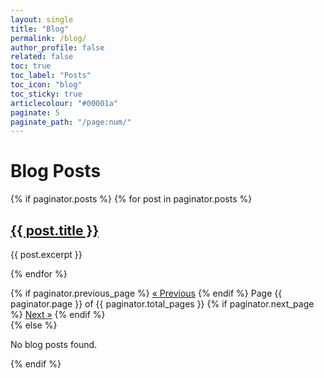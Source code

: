 ```yaml
---
layout: single
title: "Blog"
permalink: /blog/
author_profile: false
related: false
toc: true
toc_label: "Posts"
toc_icon: "blog"
toc_sticky: true
articlecolour: "#00001a"
paginate: 5
paginate_path: "/page:num/"
---
```


<h1>Blog Posts</h1>

{% if paginator.posts %}
  {% for post in paginator.posts %}
    <div class="post">
      <h2><a href="{{ post.url }}">{{ post.title }}</a></h2>
      <p>{{ post.excerpt }}</p>
    </div>
  {% endfor %}
  
  <div class="pagination">
    {% if paginator.previous_page %}
      <a href="{{ paginator.previous_page_path }}">&laquo; Previous</a>
    {% endif %}
    <span>Page {{ paginator.page }} of {{ paginator.total_pages }}</span>
    {% if paginator.next_page %}
      <a href="{{ paginator.next_page_path }}">Next &raquo;</a>
    {% endif %}
  </div>
{% else %}
  <p>No blog posts found.</p>
{% endif %}